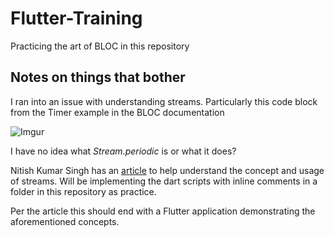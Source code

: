 # Flutter-Training
Practicing the art of BLOC in this repository

## Notes on things that bother

I ran into an issue with understanding streams. Particularly this code block from the Timer example in the BLOC documentation

![Imgur](https://i.imgur.com/rZGbQQO.png)

I have no idea what *Stream.periodic* is or what it does?

Nitish Kumar Singh has an [article](https://medium.com/flutter-community/understanding-streams-in-flutter-dart-827340437da6) to help understand the concept and usage of streams. Will be implementing the dart scripts with inline comments in a folder in this repository as practice.

Per the article this should end with a Flutter application demonstrating the aforementioned concepts.
